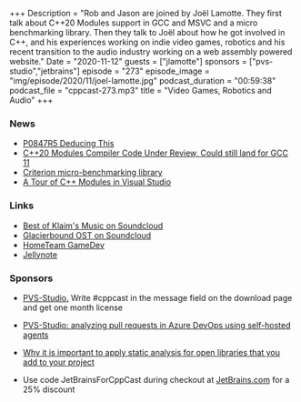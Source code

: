 +++
Description = "Rob and Jason are joined by Joël Lamotte. They first talk about C++20 Modules support in GCC and MSVC and a micro benchmarking library. Then they talk to Joël about how he got involved in C++, and his experiences working on indie video games, robotics and his recent transition to the audio industry working on a web assembly powered website."
Date = "2020-11-12"
guests = ["jlamotte"]
sponsors = ["pvs-studio","jetbrains"]
episode = "273"
episode_image = "img/episode/2020/11/joel-lamotte.jpg"
podcast_duration = "00:59:38"
podcast_file = "cppcast-273.mp3"
title = "Video Games, Robotics and Audio"
+++

### News ###

 - [P0847R5 Deducing This](http://www.open-std.org/jtc1/sc22/wg21/docs/papers/2020/p0847r5.html)
 - [C++20 Modules Compiler Code Under Review, Could still land for GCC 11](https://www.phoronix.com/scan.php?page=news_item&px=GCC-Modules-Code-Review)
 - [Criterion micro-benchmarking library](https://github.com/p-ranav/criterion)
 - [A Tour of C++ Modules in Visual Studio](https://devblogs.microsoft.com/cppblog/a-tour-of-cpp-modules-in-visual-studio/)

### Links ###

 - [Best of Klaim's Music on Soundcloud](https://soundcloud.com/mjklaim/sets/best-of-klaims-music)
 - [Glacierbound OST on Soundcloud](https://soundcloud.com/mjklaim/sets/glacierbound-ost-hometeam-gamedev)
 - [HomeTeam GameDev](https://hometeamgamedev.com/)
 - [Jellynote](https://www.jellynote.com/en)

### Sponsors ###

- [PVS-Studio.](https://www.viva64.com/pvs-download-cppcast-t) Write #cppcast in the message field on the download page and get one month license
- [PVS-Studio: analyzing pull requests in Azure DevOps using self-hosted agents](https://www.viva64.com/pvs-azure-devops)
- [Why it is important to apply static analysis for open libraries that you add to your project](https://www.viva64.com/pvs-open-libraries)

- Use code JetBrainsForCppCast during checkout at [JetBrains.com](http://www.jetbrains.com/) for a 25% discount